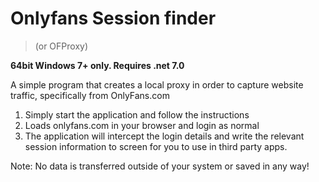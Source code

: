 # Onlyfans Session finder
> (or OFProxy)



**64bit Windows 7+ only. Requires .net 7.0**


A simple program that creates a local proxy in order to capture website traffic, specifically from OnlyFans.com

1. Simply start the application and follow the instructions
2. Loads onlyfans.com in your browser and login as normal
3. The application will intercept the login details and write the relevant session information to screen for you to use in third party apps.

Note: No data is transferred outside of your system or saved in any way!